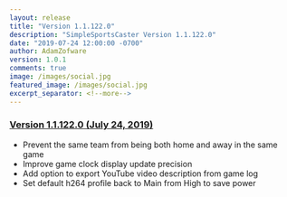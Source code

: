 ```yaml
---
layout: release
title: "Version 1.1.122.0"
description: "SimpleSportsCaster Version 1.1.122.0"
date: "2019-07-24 12:00:00 -0700"
author: AdamZofware
version: 1.0.1
comments: true
image: /images/social.jpg
featured_image: /images/social.jpg
excerpt_separator: <!--more-->
---
```


### [Version 1.1.122.0 (July 24, 2019)]({{page.url}})
* Prevent the same team from being both home and away in the same game
* Improve game clock display update precision
* Add option to export YouTube video description from game log
* Set default h264 profile back to Main from High to save power
